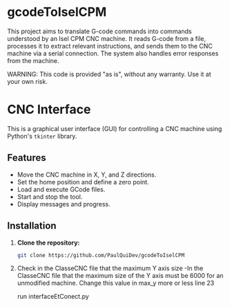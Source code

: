 # gcodeToIselCPM
This project aims to translate G-code commands into commands understood by an Isel CPM CNC machine. It reads G-code from a file, processes it to extract relevant instructions, and sends them to the CNC machine via a serial connection. The system also handles error responses from the machine.

WARNING: This code is provided "as is", without any warranty. Use it at your own risk.

# CNC Interface

This is a graphical user interface (GUI) for controlling a CNC machine using Python's `tkinter` library.

## Features

- Move the CNC machine in X, Y, and Z directions.
- Set the home position and define a zero point.
- Load and execute GCode files.
- Start and stop the tool.
- Display messages and progress.

## Installation

1. **Clone the repository:**
   ```sh
   git clone https://github.com/PaulQuiDev/gcodeToIselCPM
   ```
2. Check in the ClasseCNC file that the maximum Y axis size
   -In the ClasseCNC file that the maximum size of the Y axis must be 6000 for an unmodified machine. Change this value in max_y more or less line 23 
   
   run interfaceEtConect.py 

